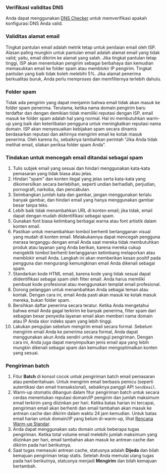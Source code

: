 [](id:dns)
### Verifikasi validitas DNS

Anda dapat menggunakan [DNS Checker](https://www.whatsmydns.net/) untuk memverifikasi apakah konfigurasi DNS Anda valid.

[](id:add)
### Validitas alamat email
Tingkat pantulan email adalah metrik tetap untuk penilaian email oleh ISP. Alasan paling mungkin untuk pantulan email adalah alamat email yang tidak valid; yaitu, email dikirim ke alamat yang salah. Jika tingkat pantulan tetap tinggi, ISP akan menentukan pengirim sebagai berbahaya dan kemudian memasukkan email ke folder spam atau memblokir IP pengirim. Tingkat pantulan yang baik tidak boleh melebihi 5%. Jika alamat penerima berkualitas buruk, Anda perlu memproses dan memfilternya terlebih dahulu.

[](id:garbage)
### Folder spam
Tidak ada pengirim yang dapat menjamin bahwa email tidak akan masuk ke folder spam penerima. Terutama, ketika nama domain pengirim baru terdaftar dan dengan demikian tidak memiliki reputasi dengan ISP, email masuk ke folder spam adalah hal yang normal. Hal ini membutuhkan warm-up yang baik dan keterlibatan pengguna untuk meningkatkan reputasi nama domain. ISP akan menyesuaikan kebijakan spam secara dinamis berdasarkan reputasi dan akhirnya mengirim email ke kotak masuk penerima. Oleh karena itu, sebaiknya tambahkan perintah "Jika Anda tidak melihat email, silakan periksa folder spam Anda".

[](id:avoid)
### Tindakan untuk mencegah email ditandai sebagai spam
1. Tulis subjek email yang sesuai dan hindari menggunakan kata-kata pemasaran yang tidak biasa atau jelas.
2. Hindari "spam" dan konten ilegal yang jelas serta kata-kata yang dikomersilkan secara berlebihan, seperti undian berhadiah, perjudian, pornografi, narkoba, dan pencabulan.
3. Seimbangkan jumlah kata dan gambar, jangan menggunakan terlalu banyak gambar, dan hindari email yang hanya menggunakan gambar besar tanpa teks.
4. Lebih baik tidak menambahkan URL di konten email; jika tidak, email dapat dengan mudah diidentifikasi sebagai spam.
5. Gunakan font biasa ketimbang berbagai warna atau font artistik dalam konten email.
6. Pastikan untuk menambahkan tombol berhenti berlangganan visual yang mudah di konten email. Melakukannya dapat mencegah pengguna merasa terganggu dengan email Anda saat mereka tidak membutuhkan produk atau layanan yang Anda berikan, karena mereka cukup mengeklik tombol berhenti berlangganan ketimbang melaporkan atau memblokir email Anda. Langkah ini akan memberikan kesan positif pada pengguna dan mengurangi kemungkinan email Anda dikenali sebagai spam.
7. Standarkan kode HTML email, karena kode yang tidak sesuai dapat diidentifikasi sebagai spam oleh filter email. Anda harus memiliki pembuat kode profesional atau menggunakan templat email profesional.
8. Dorong pelanggan untuk menambahkan Anda sebagai teman atau kontak. Dengan cara ini, email Anda pasti akan masuk ke kotak masuk mereka, bukan folder spam.
9. Bersihkan daftar penerima secara teratur. Ketika Anda mengetahui bahwa email Anda gagal terkirim ke banyak penerima, filter spam dari sebagian besar penyedia layanan email akan memberi nama domain atau IP Anda skor indeks spam yang lebih tinggi.
10. Lakukan pengujian sebelum mengirim email secara formal. Sebelum mengirim email Anda ke penerima secara formal, Anda dapat menggunakan akun Anda sendiri untuk menguji pengiriman. Dengan cara ini, Anda juga dapat menyimpulkan jenis email apa yang lebih mungkin dikenali sebagai spam dan kemudian mengoptimalkan konten yang sesuai.

[](id:multiple)
### Pengiriman batch
1. Fitur **Batch** di konsol cocok untuk pengiriman batch email pemasaran atau pemberitahuan. Untuk mengirim email berbasis pemicu (seperti autentikasi dan email transaksional), sebaiknya panggil API `SendEmail`.
2. Warm-up otomatis dibangun dalam fitur pengiriman batch untuk secara cerdas menentukan reputasi domain/IP pengirim dan jumlah maksimum email terkirim yang diizinkan per hari. Ketika batas harian ini tercapai, pengiriman email akan berhenti dan email tambahan akan masuk ke antrean cache dan dikirim dalam waktu 24 jam kemudian. Untuk batas email harian untuk domain/IP yang belum di-warm-up, lihat [Rencana Warm-up Standar](https://intl.cloud.tencent.com/document/product/1084/43285#default).
3. Anda dapat menggunakan satu domain untuk beberapa tugas pengiriman. Ketika total volume email melebihi jumlah maksimum yang diizinkan per hari, email tambahan akan masuk ke antrean cache dan dikirim pada hari berikutnya.
4. Saat tugas memasuki antrean cache, statusnya adalah **Dijeda** dan bilah kemajuan pengiriman tetap statis. Setelah Anda memulai ulang tugas pada hari berikutnya, statusnya menjadi **Mengirim** dan bilah kemajuan bertambah.
